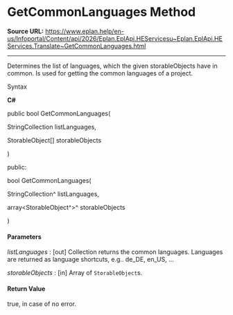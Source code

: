 # GetCommonLanguages Method

**Source URL:** https://www.eplan.help/en-us/Infoportal/Content/api/2026/Eplan.EplApi.HEServicesu~Eplan.EplApi.HEServices.Translate~GetCommonLanguages.html

---

Determines the list of languages, which the given storableObjects have in common. Is used for getting the common languages of a project.

Syntax

**C#**



public bool GetCommonLanguages( 

   StringCollection listLanguages,

   StorableObject[] storableObjects

)

public:

bool GetCommonLanguages( 

   StringCollection^ listLanguages,

   array<StorableObject^>^ storableObjects

)


#### Parameters

*listLanguages*
:   [out] Collection returns the common languages. Languages are returned as language shortcuts, e.g.. de\_DE, en\_US, ...

*storableObjects*
:   [in] Array of `StorableObject`s.

#### Return Value

true, in case of no error.
